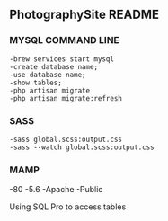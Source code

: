 ## PhotographySite README

### MYSQL COMMAND LINE
```
-brew services start mysql
-create database name;
-use database name;
-show tables;
-php artisan migrate
-php artisan migrate:refresh
```
### SASS
```
-sass global.scss:output.css
-sass --watch global.scss:output.css
```
### MAMP
-80
-5.6
-Apache
-Public

Using SQL Pro to access tables
